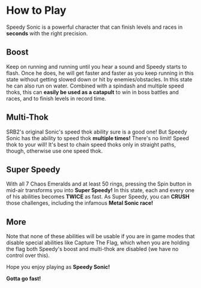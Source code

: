 # How to Play
Speedy Sonic is a powerful character that can finish levels and races in **seconds** with the right precision.

## Boost 
Keep on running and running until you hear a sound and Speedy starts to flash. Once he does, he will get faster and faster as you keep running in this state without getting slowed down or hit by enemies/obstacles. In this state he can also run on water.
Combined with a spindash and multiple speed thoks, this can **easily be used as a catapult** to win in boss battles and races, and to finish levels in record time.

## Multi-Thok
SRB2's original Sonic's speed thok ability sure is a good one! But Speedy Sonic has the ability to speed thok **multiple times!**
There's no limit! Speed thok to your will! It's best to chain speed thoks only in straight paths, though, otherwise use one speed thok.

## Super Speedy
With all 7 Chaos Emeralds and at least 50 rings, pressing the Spin button in mid-air transforms you into **Super Speedy!** In this state,
each and every one of his abilities becomes **TWICE** as fast. As Super Speedy, you can **CRUSH** those challenges, including the infamous **Metal Sonic race!**

## More
Note that none of these abilities will be usable if you are in game modes that disable special abilities like Capture The Flag, which when you are holding the flag both Speedy's boost and multi-thok are disabled (we have no control over this).

Hope you enjoy playing as **Speedy Sonic!**

**Gotta go fast!**
